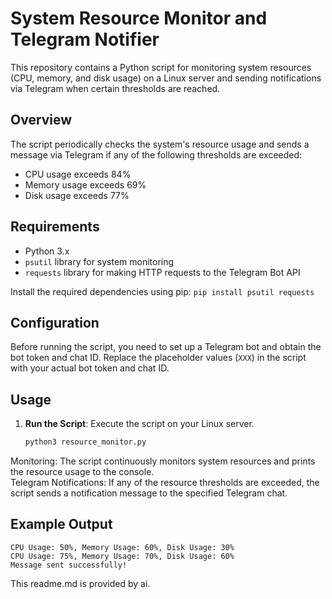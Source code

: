 # System Resource Monitor and Telegram Notifier  

This repository contains a Python script for monitoring system resources (CPU, memory, and disk usage) on a Linux server and sending notifications via Telegram when certain thresholds are reached.

## Overview  

The script periodically checks the system's resource usage and sends a message via Telegram if any of the following thresholds are exceeded:  
- CPU usage exceeds 84%  
- Memory usage exceeds 69%  
- Disk usage exceeds 77%  

## Requirements  

- Python 3.x  
- `psutil` library for system monitoring  
- `requests` library for making HTTP requests to the Telegram Bot API  

Install the required dependencies using pip:
`pip install psutil requests`  

## Configuration  

Before running the script, you need to set up a Telegram bot and obtain the bot token and chat ID. Replace the placeholder values (`XXX`) in the script with your actual bot token and chat ID.

## Usage  

1. **Run the Script**: Execute the script on your Linux server.  
   ```bash
   python3 resource_monitor.py

Monitoring: The script continuously monitors system resources and prints the resource usage to the console.   
Telegram Notifications: If any of the resource thresholds are exceeded, the script sends a notification message to the specified Telegram chat.    

## Example Output
 `CPU Usage: 50%, Memory Usage: 60%, Disk Usage: 30%`  
`CPU Usage: 75%, Memory Usage: 70%, Disk Usage: 60%`    
`Message sent successfully!`  

This readme.md is provided by ai.  
